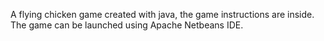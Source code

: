 A flying chicken game created with java, the game instructions are inside.
The game can be launched using Apache Netbeans IDE.
